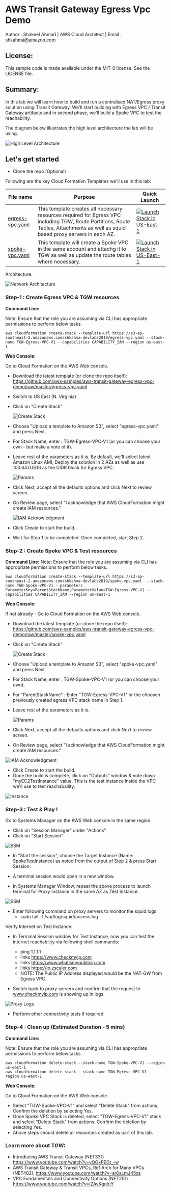 # AWS Transit Gateway Egress Vpc Demo
Author : Shakeel Ahmad | AWS Cloud Architect | Email : shkahma@amazon.com

## License:

This sample code is made available under the MIT-0 license. See the LICENSE file.

## Summary:

In this lab we will learn how to build and run a centralised NAT/Egress proxy solution using Transit Gateway. We'll start building with Egress VPC / Transit Gateway artifacts and in second phase, we'll build a Spoke VPC to test the reachability.

The diagram below illustrates the high level architecture the lab will be using. 

  ![High Level Architecture](images/lab-overview.png)

## Let's get started

- Clone the repo (Optional)

Following are the key Cloud Formation Templates we'll use in this lab:

| File name | Purpose | Quick Launch |
|-----------|---------|---------|
|[egress-vpc.yaml](https://github.com/aws-samples/aws-transit-gateway-egress-vpc-demo/raw/master/egress-vpc.yaml)| This template creates all necessary resources required for Egress VPC including TGW, Route Partitions, Route Tables, Attachments as well as squid based proxy servers in each AZ. | [![Launch Stack in US-East-1](images/cloudformation-launch-stack.png)](https://console.aws.amazon.com/cloudformation/home?region=us-east-1#/stacks/new?stackName=EgressVPC&templateURL=https://s3-ap-southeast-2.amazonaws.com/shkahma-devlabs2019/egress-vpc.yaml)|
|[spoke-vpc.yaml](https://github.com/aws-samples/aws-transit-gateway-egress-vpc-demo/raw/master/spoke-vpc.yaml)| This template will create a Spoke VPC in the same account and attachg it to TGW as well as update the route tables where necessary. | [![Launch Stack in US-East-1](images/cloudformation-launch-stack.png)](https://console.aws.amazon.com/cloudformation/home?region=us-east-1#/stacks/new?stackName=SpokeVPC&templateURL=https://s3-ap-southeast-2.amazonaws.com/shkahma-devlabs2019/spoke-vpc.yaml)|
Architecture:

![Network Architecture](images/lab-detailed.png)


### Step-1 : Create Egress VPC & TGW resources
**Command Line:**

Note: Ensure that the role you are assuming via CLI has appropriate permissions to perform below tasks.

```
aws cloudformation create-stack --template-url https://s3-ap-southeast-2.amazonaws.com/shkahma-devlabs2019/egress-vpc.yaml --stack-name TGW-Egress-VPC-V1 --capabilities CAPABILITY_IAM --region us-east-1
```

**Web Console:**

Go to Cloud Formation on the AWS Web console.

- Download the latest template (or clone the repo itself): https://github.com/aws-samples/aws-transit-gateway-egress-vpc-demo/raw/master/egress-vpc.yaml
- Switch to US East (N. Virginia)
- Click on "Create Stack"

  ![Create Stack](images/diagram1.png)

- Choose "Upload a template to Amazon S3", select "egress-vpc.yaml" and press Next.
- For Stack Name, enter : TGW-Egress-VPC-V1 (or you can choose your own - but make a note of it).
- Leave rest of the parameters as it is. By default, we'll select latest Amazon Linux AMI, Deploy the solution in 2 AZs as well as use 100.64.0.0/16 as the CIDR block for Egress VPC.
  
  ![Params](images/diagram2.png)

- Click Next, accept all the defaults options and click Next to review screen.
- On Review page, select "I acknowledge that AWS CloudFormation might create IAM resources."

  ![IAM Acknowledgment](images/diagram3.png)

- Click Create to start the build.
- Wait for Step 1 to be completed. Once completed, start Step 2.

### Step-2 : Create Spoke VPC & Test resources

**Command Line:**
Note: Ensure that the role you are assuming via CLI has appropriate permissions to perform below tasks.

```
aws cloudformation create-stack --template-url https://s3-ap-southeast-2.amazonaws.com/shkahma-devlabs2019/spoke-vpc.yaml  --stack-name TGW-Spoke-VPC-V1 --parameters ParameterKey=ParentStackName,ParameterValue=TGW-Egress-VPC-V1 --capabilities CAPABILITY_IAM --region us-east-1
```

**Web Console:**

If not already - Go to Cloud Formation on the AWS Web console.

- Download the latest template (or clone the repo itself): https://github.com/aws-samples/aws-transit-gateway-egress-vpc-demo/raw/master/spoke-vpc.yaml
- Click on "Create Stack"

  ![Create Stack](images/diagram1.png)

- Choose "Upload a template to Amazon S3", select "spoke-vpc.yaml" and press Next.
- For Stack Name, enter : TGW-Spoke-VPC-V1 (or you can choose your own).
- For "ParentStackName" : Enter "TGW-Egress-VPC-V1" or the choosen previously created egress VPC stack name in Step 1.
- Leave rest of the parameters as it is.

  ![Params](images/diagram4.png)

- Click Next, accept all the defaults options and click Next to review screen.
- On Review page, select "I acknowledge that AWS CloudFormation might create IAM resources."

![IAM Acknowledgment](images/diagram3.png)

- Click Create to start the build.
- Once the build is complete, click on "Outputs" window & note down "myEC2TestInstance" value. This is the test instance inside the VPC we'll use to test reachabaility.

![Instance](images/diagram5.png)


### Step-3 : Test & Play ! 

Go to Systems Manager on the AWS Web console in the same region.

- Click on "Session Manager" under "Actions"
- Click on "Start Session"

![SSM](images/diagram6.png)

- In "Start the session", choose the Target Instance (Name: SpokeTestInstance) as noted from the output of Step 2 & press Start Session.
- A terminal session would open in a new window.

- In Systems Manager Window, repeat the above process to launch terminal for Proxy Instance in the same AZ as Test Instance.

![SSM](images/diagram7.png)

- Enter following command on proxy servers to monitor the squid logs:
  - sudo tail -f /var/log/squid/access.log

Verify Internet on Test Instance:

- In Terminal Session window for Test Instance, now you can test the internet reachability via following shell commands:
  - ping 1.1.1.1
  - links https://www.checkmyip.com
  - links https://www.whatismypublicip.com
  - links https://ip.zscaler.com
  - NOTE: The Public IP Address displayed would be the NAT-GW from Egress VPC.

- Switch back to proxy servers and confirm that the request to www.checkmyip.com is showing up in logs.

![Proxy Logs](images/diagram9.png)

- Perform other connectivity tests if required.


### Step-4 : Clean up (Estimated Duration - 5 mins)


**Command Line:**

Note: Ensure that the role you are assuming via CLI has appropriate permissions to perform below tasks.


```
aws cloudformation delete-stack --stack-name TGW-Spoke-VPC-V1 --region us-east-1
aws cloudformation delete-stack --stack-name TGW-Egress-VPC-V1 --region us-east-1
```

**Web Console:**

Go to Cloud Formation on the AWS Web console.

- Select "TGW-Spoke-VPC-V1" and select "Delete Stack" from actions. Confirm the deletion by selecting Yes.
- Once Spoke VPC Stack is deleted, select "TGW-Egress-VPC-V1" stack and select "Delete Stack" from actions. Confirm the deletion by selecting Yes.
- Above steps should delete all resources created as part of this lab.


### Learn more about TGW:

- Introducing AWS Transit Gateway (NET331) https://www.youtube.com/watch?v=yQGxPEGt_-w
- AWS Transit Gateway & Transit VPCs, Ref Arch for Many VPCs (NET402), https://www.youtube.com/watch?v=ar6sLmJ45xs
- VPC Fundamentals and Connectivity Options (NET201) https://www.youtube.com/watch?v=jZAvKgqlrjY